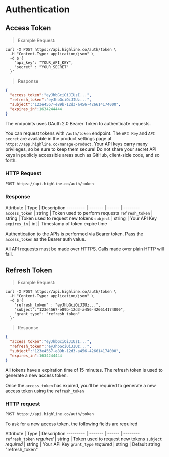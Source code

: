 # Authentication

## Access Token

> <div class="code-block-title">Example Request:</div>


```shell
curl -X POST https://api.highline.co/auth/token \
  -H "Content-Type: application/json" \
  -d $'{
    "api_key": "YOUR_API_KEY",
    "secret" : "YOUR_SECRET"
  }'
```

> <div class="code-block-title">Response</div>

```json
{
  "access_token":"eyJhbGciOiJIUzI...",
  "refresh_token":"eyJhbGciOiJIUz...",
  "subject":"123e4567-e89b-12d3-a456-426614174000",
  "expires_in":1634244444
}
```

The endpoints uses OAuth 2.0 Bearer Token to authenticate requests.

You can request tokens with `/auth/token` endpoint. The `API Key` and `API secret` are available in the product settings page at `https://app.highline.co/manage-product`. Your API keys carry many privileges, so be sure to keep them secure! Do not share your secret API keys in publicly accessible areas such as GitHub, client-side code, and so forth.

### HTTP Request

`POST https://api.highline.co/auth/token`

### Response

Attribute | Type | Description
--------- | ------- | ------ | --------
`access_token` | string | Token used to perform requests
`refresh_token` | string | Token used to request new tokens
`subject` | string | Your API Key
`expires_in` | int | Timestamp of token expire time


Authentication to the APIs is performed via Bearer token. Pass the `access_token` as the Bearer auth value.

All API requests must be made over HTTPS. Calls made over plain HTTP will fail.

## Refresh Token

> <div class="code-block-title">Example Request:</div>

```shell
curl -X POST https://api.highline.co/auth/token \
  -H "Content-Type: application/json" \
  -d $'{
    "refresh_token" : "eyJhbGciOiJIUz...",
    "subject":"123e4567-e89b-12d3-a456-426614174000",
    "grant_type": "refresh_token"
  }'
```

> <div class="code-block-title">Response</div>

```json
{
  "access_token":"eyJhbGciOiJIUzI...",
  "refresh_token":"eyJhbGciOiJIUz...",
  "subject":"123e4567-e89b-12d3-a456-426614174000",
  "expires_in":1634244444
}
```

All tokens have a expiration time of 15 minutes. The refresh token is used to generate a new access token.

Once the `access_token` has expired, you’ll be required to generate a new access token using the `refresh_token`

### HTTP request

`POST https://api.highline.co/auth/token`

To ask for a new access token, the following fields are required

Attribute | Type | Description
--------- | ------- | ------ | --------
`refresh_token` *required* | string | Token used to request new tokens
`subject` *required* | string | Your API Key
`grant_type` *required* | string | Default string "refresh_token"
